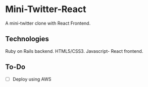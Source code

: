 # Mini-Twitter-React

  A mini-twitter clone with React Frontend. 

## Technologies

  Ruby on Rails backend. HTML5/CSS3. Javascript- React frontend.

## To-Do

- [ ] Deploy using AWS
